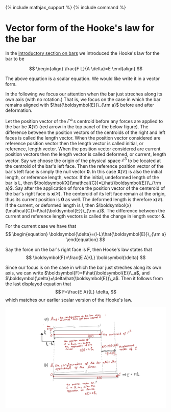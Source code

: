 {% include mathjax_support %}
{% include command %}

# Vector form of the Hooke's law for the bar

In the [introductory section on bars](Bars.md) we introduced the Hooke's law for the bar to be

$$
\begin{align}
\frac{F L}{A \delta}=E
\end{align}
$$

The above equation is a scalar equation. We would like write it in a vector form. 

In the following we focus our attention when the bar just streches along its own axis (with no rotation.) That is, we focus on the case in which  the bar remains aligned with $\hat{\boldsymbol{E}}\_{\rm a}$ before and after deformation.

Let the position vector of the $\Gamma^{\mathscr{h}}$'s centroid before any forces are applied to the bar be $\boldsymbol{X}(\mathcal{C})$ (red arrow in the top panel of the below figure). The difference between the position vectors of the centroids of the right and left faces is called the length vector. When the position vector considered are reference position vector then the length vector is called initial, or reference, length vector. When the position vector considered are current position vectors then the length vector is called deformed, or current, length vector.  Say we choose the origin of the physical space $\mathcal{E}^3$ to be located at the centroid of the bar's left face. Then the reference position vector of the bar's left face is  simply the null vector $\boldsymbol{0}$. In this case $\boldsymbol{X}(\mathcal{C})$ is also the initial length, or reference length,  vector. If the initial, undeformed length of the bar is L, then $\boldsymbol{X}(\mathcal{C})=L\hat{\boldsymbol{E}}\_{\rm a}$. Say after  the application of force the position vector of the centeroid of the bar's right face is  $\boldsymbol{x}(\mathcal{C})$.  The centeroid of its left face remain at the origin, thus its current position is $\boldsymbol{0}$ as well.  The deformed length is therefore  $\boldsymbol{x}(\mathcal{C})$. If the current, or deformed length is $l$, then $\boldsymbol{x}(\mathcal{C})=l\hat{\boldsymbol{E}}\_{\rm a}$. The difference between the current and reference length vectors is called the change in length vector $\boldsymbol{\delta}$.   

For the current case we have that
$$
\begin{equation}
\boldsymbol{\delta}=(l-L)\hat{\boldsymbol{E}}\_{\rm a}
\end{equation}
$$

Say the force on the bar's right face is $\boldsymbol{F}$, then Hooke's law states that
$$
\boldsymbol{F}=\frac{E A}{L} \boldsymbol{\delta}
$$ 

Since our focus is on the case  in which the bar just streches along its own axis, we can write $\boldsymbol{F}=F\hat{\boldsymbol{E}}\_a$, and $\boldsymbol{\delta}=\delta\hat{\boldsymbol{E}}\_a$. Then it follows from the last displayed equation that
$$
F=\frac{E A}{L} \delta,
$$ 
which matches our earlier scalar version of the Hooke's law.

<!-- vector $\boldsymbol{u}(\mathcal{C})=\boldsymbol{x}(\mathcal{C})-\boldsymbol{X}(\mathcal{C})$ is called the displacement vector of $\mathcal{C}$. Since we don't talk about any other materials particles other the right face's centroid we write $\boldsymbol{x}(\mathcal{C})$, $\boldsymbol{X}(\mathcal{C})$, and $\boldsymbol{u}(\mathcal{C})$ simply as $\boldsymbol{x}$, $\boldsymbol{X}$, and $\boldsymbol{u}$, respectively. 

The vector  -->




![](ClassNotes-7.jpg)
<!-- HK_TODO: In the figure u(C) needs to be chnaged to bold \dekta -->

